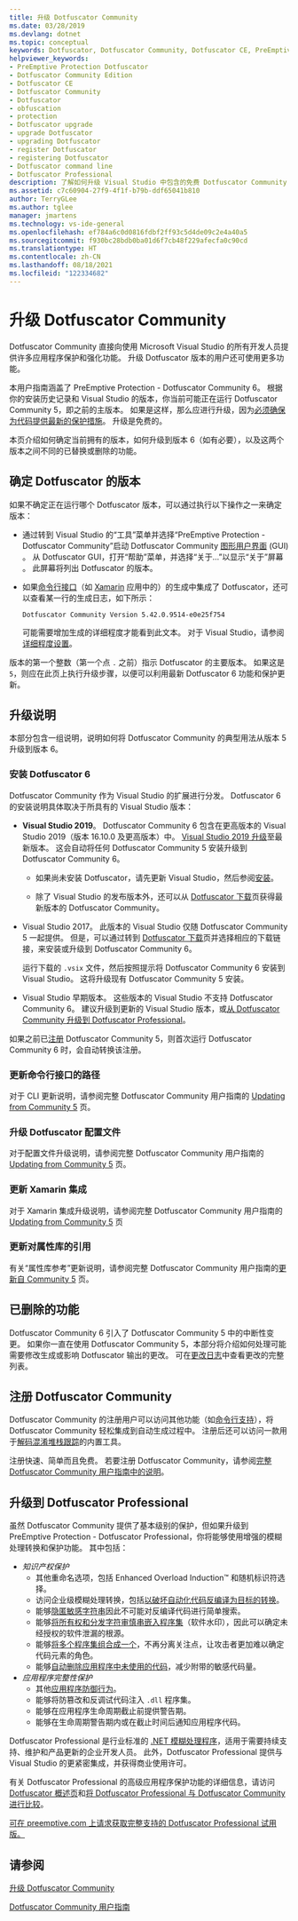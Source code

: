 ```yaml
---
title: 升级 Dotfuscator Community
ms.date: 03/28/2019
ms.devlang: dotnet
ms.topic: conceptual
keywords: Dotfuscator, Dotfuscator Community, Dotfuscator CE, PreEmptive, PreEmptive Solutions, PreEmptive Protection, 保护, 社区版, 模糊处理, .NET, 免费, Visual Studio 2019, Visual Studio 2017, Visual Studio, 升级, 命令行
helpviewer_keywords:
- PreEmptive Protection Dotfuscator
- Dotfuscator Community Edition
- Dotfuscator CE
- Dotfuscator Community
- Dotfuscator
- obfuscation
- protection
- Dotfuscator upgrade
- upgrade Dotfuscator
- upgrading Dotfuscator
- register Dotfuscator
- registering Dotfuscator
- Dotfuscator command line
- Dotfuscator Professional
description: 了解如何升级 Visual Studio 中包含的免费 Dotfuscator Community 副本。
ms.assetid: c7c60904-27f9-4f1f-b79b-ddf65041b810
author: TerryGLee
ms.author: tglee
manager: jmartens
ms.technology: vs-ide-general
ms.openlocfilehash: ef784a6c0d0816fdbf2ff93c5d4de09c2e4a40a5
ms.sourcegitcommit: f930bc28bdb0ba01d6f7cb48f229afecfa0c90cd
ms.translationtype: HT
ms.contentlocale: zh-CN
ms.lasthandoff: 08/18/2021
ms.locfileid: "122334682"
---
```

# <a name="upgrade-dotfuscator-community"></a>升级 Dotfuscator Community

Dotfuscator Community 直接向使用 Microsoft Visual Studio 的所有开发人员提供许多应用程序保护和强化功能。
升级 Dotfuscator 版本的用户还可使用更多功能。

本用户指南涵盖了 PreEmptive Protection - Dotfuscator Community 6。
根据你的安装历史记录和 Visual Studio 的版本，你当前可能正在运行 Dotfuscator Community 5，即之前的主版本。
如果是这样，那么应进行升级，因为[必须确保为代码提供最新的保护措施][always-improving]。
升级是免费的。

本页介绍如何确定当前拥有的版本，如何升级到版本 6（如有必要），以及这两个版本之间不同的已替换或删除的功能。

## <a name="determining-dotfuscators-version"></a>确定 Dotfuscator 的版本

如果不确定正在运行哪个 Dotfuscator 版本，可以通过执行以下操作之一来确定版本：

* 通过转到 Visual Studio 的“工具”菜单并选择“PreEmptive Protection - Dotfuscator Community”启动 Dotfuscator Community [图形用户界面][gui] (GUI) 。
  从 Dotfuscator GUI，打开“帮助”菜单，并选择“关于...”以显示“关于”屏幕 。
  此屏幕将列出 Dotfuscator 的版本。

* 如果[命令行接口][cli]（如 [Xamarin][xamarin] 应用中的）的生成中集成了 Dotfuscator，还可以查看某一行的生成日志，如下所示：

  ```no-highlight
  Dotfuscator Community Version 5.42.0.9514-e0e25f754
  ```

  可能需要增加生成的详细程度才能看到此文本。
  对于 Visual Studio，请参阅[详细程度设置][verbosity]。

版本的第一个整数（第一个点 `.` 之前）指示 Dotfuscator 的主要版本。
如果这是 `5`，则应在此页上执行升级步骤，以便可以利用最新 Dotfuscator 6 功能和保护更新。

## <a name="upgrade-instructions"></a>升级说明

本部分包含一组说明，说明如何将 Dotfuscator Community 的典型用法从版本 5 升级到版本 6。

### <a name="installing-dotfuscator-6"></a>安装 Dotfuscator 6

Dotfuscator Community 作为 Visual Studio 的扩展进行分发。
Dotfuscator 6 的安装说明具体取决于所具有的 Visual Studio 版本：

* **Visual Studio 2019**。
  Dotfuscator Community 6 包含在更高版本的 Visual Studio 2019（版本 16.10.0 及更高版本）中。
  [ Visual Studio 2019 升级][vs-update]至最新版本。
  这会自动将任何 Dotfuscator Community 5 安装升级到 Dotfuscator Community 6。

    * 如果尚未安装 Dotfuscator，请先更新 Visual Studio，然后参阅[安装][install]。

    * 除了 Visual Studio 的发布版本外，还可以从 [Dotfuscator 下载][download]页获得最新版本的 Dotfuscator Community。

* Visual Studio 2017。
  此版本的 Visual Studio 仅随 Dotfuscator Community 5 一起提供。
  但是，可以通过转到 [Dotfuscator 下载][download]页并选择相应的下载链接，来安装或升级到 Dotfuscator Community 6。

  运行下载的 `.vsix` 文件，然后按照提示将 Dotfuscator Community 6 安装到 Visual Studio。
  这将升级现有 Dotfuscator Community 5 安装。

* Visual Studio 早期版本。
  这些版本的 Visual Studio 不支持 Dotfuscator Community 6。
  建议升级到更新的 Visual Studio 版本，或[从 Dotfuscator Community 升级到 Dotfuscator Professional][pro]。

如果之前已[注册][register] Dotfuscator Community 5，则首次运行 Dotfuscator Community 6 时，会自动转换该注册。

### <a name="updating-paths-to-the-command-line-interface"></a>更新命令行接口的路径

对于 CLI 更新说明，请参阅完整 Dotfuscator Community 用户指南的 [Updating from Community 5][up-com] 页。

### <a name="upgrading-dotfuscator-config-files"></a>升级 Dotfuscator 配置文件

对于配置文件升级说明，请参阅完整 Dotfuscator Community 用户指南的 [Updating from Community 5][up-com-d] 页。

### <a name="updating-xamarin-integration"></a>更新 Xamarin 集成

对于 Xamarin 集成升级说明，请参阅完整 Dotfuscator Community 用户指南的 [Updating from Community 5][up-com-xa] 页

### <a name="updating-references-to-attribute-libraries"></a>更新对属性库的引用

有关“属性库参考”更新说明，请参阅完整 Dotfuscator Community 用户指南的[更新自 Community 5][up-com-li] 页。

## <a name="removed-features"></a>已删除的功能

Dotfuscator Community 6 引入了 Dotfuscator Community 5 中的中断性变更。
如果你一直在使用 Dotfuscator Community 5，本部分将介绍如何处理可能需要修改生成或影响 Dotfuscator 输出的更改。
可在[更改日志][changelog]中查看更改的完整列表。

## <a name="registering-dotfuscator-community"></a>注册 Dotfuscator Community

Dotfuscator Community 的注册用户可以访问其他功能（如[命令行支持][cli]），将 Dotfuscator Community 轻松集成到自动生成过程中。 注册后还可以访问一款用于[解码混淆堆栈跟踪][decode-obfuscated]的内置工具。

注册快速、简单而且免费。
若要注册 Dotfuscator Community，请参阅[完整 Dotfuscator Community 用户指南中的说明][register-ce]。

## <a name="upgrading-to-dotfuscator-professional"></a>升级到 Dotfuscator Professional

虽然 Dotfuscator Community 提供了基本级别的保护，但如果升级到 PreEmptive Protection - Dotfuscator Professional，你将能够使用增强的模糊处理转换和保护功能。 其中包括：

* *知识产权保护*
  * 其他重命名选项，包括 Enhanced Overload Induction™ 和随机标识符选择。
  * 访问企业级模糊处理转换，包括[以破坏自动化代码反编译为目标的转换][control-flow]。
  * 能够[隐匿敏感字符串][string-encryption]因此不可能对反编译代码进行简单搜索。
  * 能够[将所有权和分发字符审慎串嵌入程序集][watermarking]（软件水印），因此可以确定未经授权的软件泄漏的根源。
  * 能够[将多个程序集组合成一个][linking]，不再分离关注点，让攻击者更加难以确定代码元素的角色。
  * 能够[自动删除应用程序中未使用的代码][pruning]，减少附带的敏感代码量。
* *应用程序完整性保护*
  * 其他[应用程序防御行为][check-actions]。
  * 能够将防篡改和反调试代码注入 `.dll` 程序集。
  * 能够在应用程序生命周期截止前提供警告期。
  * 能够在生命周期警告期内或在截止时间后通知应用程序代码。

Dotfuscator Professional 是行业标准的 [.NET 模糊处理程序][net-obfuscator]，适用于需要持续支持、维护和产品更新的企业开发人员。
此外，Dotfuscator Professional 提供与 Visual Studio 的更紧密集成，并获得商业使用许可。

有关 Dotfuscator Professional 的高级应用程序保护功能的详细信息，请访问 [Dotfuscator 概述页][product-about]和[将 Dotfuscator Professional 与 Dotfuscator Community 进行比较][product-compare]。

[可在 preemptive.com 上请求获取完整支持的 Dotfuscator Professional 试用版。][eval]

## <a name="see-also"></a>请参阅

[升级 Dotfuscator Community][full]

<!-- Copyright © 2021 PreEmptive Solutions, LLC -->

[control-flow]:  https://www.preemptive.com/products/dotfuscator/features#controlflow
[string-encryption]:  https://www.preemptive.com/products/dotfuscator/features#string
[watermarking]:  https://www.preemptive.com/products/dotfuscator/features#watermarking
[linking]:  https://www.preemptive.com/products/dotfuscator/features#linking
[pruning]:  https://www.preemptive.com/products/dotfuscator/features#pruning

[check-actions]:  https://www.preemptive.com/dotfuscator/pro/userguide/en/protection_checks_overview.html#actions

[net-obfuscator]:  https://www.preemptive.com/products/dotfuscator/overview
[eval]:  https://www.preemptive.com/eval-request

[product-about]:  https://www.preemptive.com/products/dotfuscator/overview
[product-compare]:  https://www.preemptive.com/products/dotfuscator/compare-editions

[cli]:  https://www.preemptive.com/dotfuscator/ce/docs/help/intro_cli.html
[register-ce]:  https://www.preemptive.com/dotfuscator/ce/docs/help/gui_getstarted.html#register

[full]:  https://www.preemptive.com/dotfuscator/ce/docs/help/intro_upgrades.html
[decode-obfuscated]:  https://www.preemptive.com/dotfuscator/ce/docs/help/gui_decode_stack_trace.html

[Dotfuscator Community 用户指南][home]

[always-improving]:  https://www.preemptive.com/always-improving
[gui]:  https://www.preemptive.com/dotfuscator/ce/docs/help/getting_started_gui.html
[xamarin]:  https://www.preemptive.com/dotfuscator/ce/docs/help/getting_started_xamarin.html
[verbosity]:  ../how-to-view-save-and-configure-build-log-files.md?view=vs-2019&preserve-view=true#to-change-the-amount-of-information-included-in-the-build-log
[vs-update]:  ../../install/update-visual-studio.md?view=vs-2019&preserve-view=true
[install]:  https://www.preemptive.com/dotfuscator/ce/docs/help/intro_install.html
[download]:  https://www.preemptive.com/products/dotfuscator/downloads
[pro]:  https://www.preemptive.com/dotfuscator/ce/docs/help/intro_upgrades.html
[register]:  https://www.preemptive.com/dotfuscator/ce/docs/help/intro_register.html
[up-com]:  https://www.preemptive.com/dotfuscator/ce/docs/help/intro_upgrade_from_5.html#pctoc-updating-paths-to-the-command-line-interface
[up-com-d]:  https://www.preemptive.com/dotfuscator/ce/docs/help/intro_upgrade_from_5.html#pctoc-upgrading-dotfuscator-config-files
[up-com-xa]:  https://www.preemptive.com/dotfuscator/ce/docs/help/intro_upgrade_from_5.html#pctoc-updating-xamarin-integration
[up-com-li]:  https://www.preemptive.com/dotfuscator/ce/docs/help/intro_upgrade_from_5.html#pctoc-updating-references-to-attribute-libraries
[changelog]:  https://www.preemptive.com/support/dotfuscator-support/dotfuscator-ce-change-log
[home]:  https://www.preemptive.com/dotfuscator/ce/docs/help/index.html